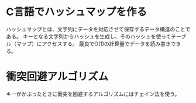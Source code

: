 # C言語でハッシュマップを作る

ハッシュマップとは、文字列にデータを対応させて保存するデータ構造のことである。
キーとなる文字列からハッシュを生成し、そのハッシュを使ってテーブル（マップ）にアクセスする。
最良でO(1)の計算量でデータを読み書きできる。

# 衝突回避アルゴリズム

キーがかぶったときに衝突を回避するアルゴリズムにはチェイン法を使う。
